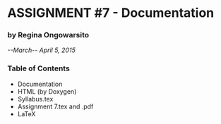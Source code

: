 # ASSIGNMENT #7 - Documentation
### by Regina Ongowarsito
*--March-- April 5, 2015*

### Table of Contents
* Documentation
* HTML (by Doxygen)
* Syllabus.tex
* Assignment 7.tex and .pdf
* LaTeX